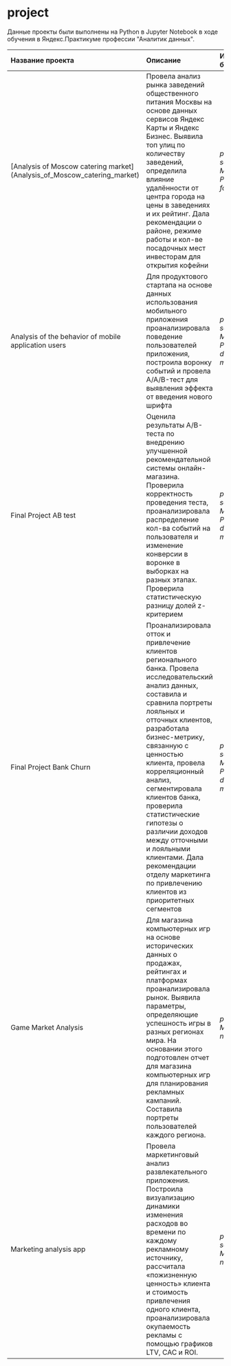# project
Данные проекты были выполнены на Python в Jupyter Notebook в ходе обучения в Яндекс.Практикуме профессии "Аналитик данных".

| Название проекта | Описание | Используемые библиотеки | 
| :---------------------- | :---------------------- | :---------------------- |
| [Analysis of Moscow catering market] (Analysis_of_Moscow_catering_market)| Провела анализ рынка заведений общественного питания Москвы на основе данных сервисов Яндекс Карты и Яндекс Бизнес. Выявила топ улиц по количеству заведений, определила влияние удалённости от центра города на цены в заведениях и их рейтинг. Дала рекомендации о районе, режиме работы и кол-ве посадочных мест инвесторам для открытия кофейни | *pandas*, *seaborn*, *Matplotlib*, *Plotly*, *json*, *folium* |
| Analysis of the behavior of mobile application users| Для продуктового стартапа на основе данных использования мобильного приложения проанализировала поведение пользователей приложения, построила воронку событий и провела A/A/B-тест для выявления эффекта от введения нового шрифта | *pandas*, *seaborn*, *Matplotlib*, *Plotly*, *numpy*, *datetime*, *scipy*, *math*|
| Final Project AB test| Оценила результаты A/B-теста по внедрению улучшенной рекомендательной системы онлайн-магазина. Проверила корректность проведения теста, проанализировала распределение кол-ва событий на пользователя и изменение конверсии в воронке в выборках на разных этапах. Проверила статистическую разницу долей z-критерием | *pandas*, *seaborn*, *Matplotlib*, *Plotly*, *numpy*, *datetime*, *scipy*, *math* |
| Final Project Bank Churn | Проанализировала отток и привлечение клиентов регионального банка. Провела исследовательский анализ данных, составила и сравнила портреты лояльных и отточных клиентов, разработала бизнес-метрику, связанную с ценностью клиента, провела корреляционный анализ, сегментировала клиентов банка, проверила статистические гипотезы о различии доходов между отточными и лояльными клиентами. Дала рекомендации отделу маркетинга по привлечению клиентов из приоритетных сегментов| *pandas*, *seaborn*, *Matplotlib*, *Plotly*, *numpy*, *datetime*, *scipy*, *math*, *phik* |
| Game Market Analysis| Для магазина компьютерных игр на основе исторических данных о продажах, рейтингах и платформах проанализировала рынок. Выявила параметры, определяющие успешность игры в разных регионах мира. На основании этого подготовлен отчет для магазина компьютерных игр для планирования рекламных кампаний. Составила портреты пользователей каждого региона.| *pandas*, *Matplotlib*, *numpy*, *scipy* |
| Marketing analysis app| Провела маркетинговый анализ развлекательного приложения. Построила визуализацию динамики изменения расходов во времени по каждому рекламному источнику, рассчитала «пожизненную ценность» клиента и стоимость привлечения одного клиента, проанализировала окупаемость рекламы c помощью графиков LTV, CAC и ROI.| *pandas*, *seaborn*, *Matplotlib*, *numpy*|
